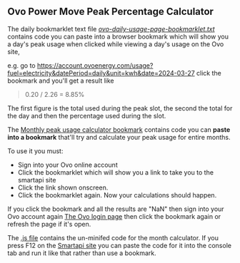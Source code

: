 ## Ovo Power Move Peak Percentage Calculator

The daily bookmarklet text file *[ovo-daily-usage-page-bookmarklet.txt](https://github.com/Tron-Burgundy/Ovo-Power-Move-Calculator/blob/main/ovo-daily-usage-page-bookmarklet.txt "ovo-daily-usage-page-bookmarklet.txt")* contains code you can paste into a browser bookmark which will show you a day's peak usage when clicked while viewing a day's usage on the Ovo site,

e.g. go to https://account.ovoenergy.com/usage?fuel=electricity&datePeriod=daily&unit=kwh&date=2024-03-27
click the bookmark and you'll get a result like

> 0.20 / 2.26 = 8.85%

The first figure is the total used during the peak slot, the second the total for the day and then the percentage used during the slot.

The [Monthly peak usage calculator bookmark](https://github.com/Tron-Burgundy/Ovo-Power-Move-Calculator/blob/main/ovo-monthly-calc-bookmarklet.txt) contains code you can **paste into a bookmark** that'll try and calculate your peak usage for entire months.  

To use it you must:

- Sign into your Ovo online account
- Click the bookmarklet which will show you a link to take you to the smartapi site
- Click the link shown onscreen.
- Click the bookmarklet again.  Now your calculations should happen.

If you click the bookmark and all the results are "NaN" then sign into your Ovo account again [The Ovo login page](https://my.ovoenergy.com/login) then click the bookmark again or refresh the page if it's open.

The [.js file](https://github.com/Tron-Burgundy/Ovo-Power-Move-Calculator/blob/main/ovo.monthly-peak-calculator.js) contains the un-minifed code for the month calculator.  If you press F12 on the [Smartapi site](https://smartpaymapi.ovoenergy.com/) you can paste the code for it into the console tab and run it like that rather than use a bookmark.


